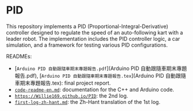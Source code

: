 # PID

This repository implements a PID (Proportional-Integral-Derivative) controller designed to regulate the speed of an auto-following kart with a leader robot. The implementation includes the PID controller logic, a car simulation, and a framework for testing various PID configurations.

READMEs:

- [`Arduino PID 自動跟隨車期末專題報告.pdf`](Arduino PID 自動跟隨車期末專題報告.pdf), [`Arduino PID 自動跟隨車期末專題報告.tex`](Arduino PID 自動跟隨車期末專題報告.tex): final project report.
- [`code-readme-en.md`](code-readme-en.md): documentation for the C++ and Arduino code.
- [`https://Willie169.github.io/PID`](https://Willie169.github.io/PID): the 2nd log.
- [`first-log-zh-hant.md`](first-log-zh-hant.md): the Zh-Hant translation of the 1st log.
